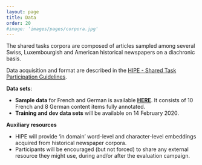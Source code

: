 ```yaml
---
layout: page
title: Data
order: 20
#image: 'images/pages/corpora.jpg'
---
```




The shared tasks corpora are composed of articles sampled among several Swiss, Luxembourgish and American historical newspapers on a diachronic basis.

Data acquisition and format are described in the [HIPE - Shared Task Participation Guidelines]().

**Data sets**:

- **Sample data** for French and German is available **[HERE]()**. It consists of 10 French and 8 German content items fully annotated.
- **Training and dev data sets** will be available on 14 February 2020.

**Auxiliary resources**

- HIPE will provide ‘in domain’ word-level and character-level embeddings acquired from historical newspaper corpora.
- Participants will be encouraged (but not forced) to share any  external resource they might use, during and/or after the evaluation  campaign.